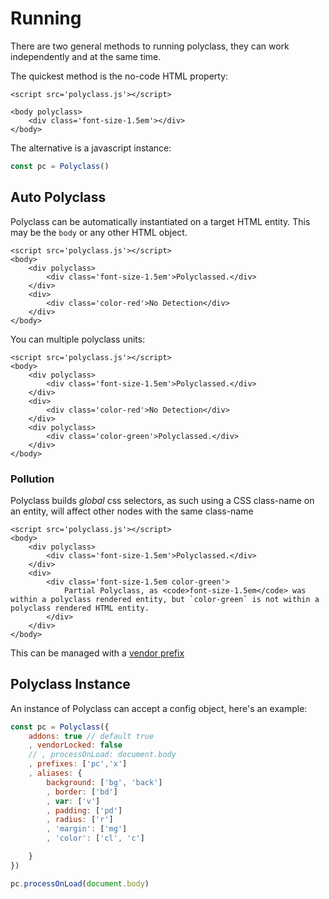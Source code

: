 # Running

There are two general methods to running polyclass, they can work independently and at the same time.

The quickest method is the no-code HTML property:

```jinja
<script src='polyclass.js'></script>

<body polyclass>
    <div class='font-size-1.5em'></div>
</body>
```

The alternative is a javascript instance:

```js
const pc = Polyclass()
```

## Auto Polyclass

Polyclass can be automatically instantiated on a target HTML entity. This may be the `body` or any other HTML object.


```jinja
<script src='polyclass.js'></script>
<body>
    <div polyclass>
        <div class='font-size-1.5em'>Polyclassed.</div>
    </div>
    <div>
        <div class='color-red'>No Detection</div>
    </div>
</body>
```

You can multiple polyclass units:


```jinja
<script src='polyclass.js'></script>
<body>
    <div polyclass>
        <div class='font-size-1.5em'>Polyclassed.</div>
    </div>
    <div>
        <div class='color-red'>No Detection</div>
    </div>
    <div polyclass>
        <div class='color-green'>Polyclassed.</div>
    </div>
</body>
```

### Pollution

Polyclass builds _global_ css selectors, as such using a CSS class-name on an entity, will affect other nodes with the same class-name

```jinja
<script src='polyclass.js'></script>
<body>
    <div polyclass>
        <div class='font-size-1.5em'>Polyclassed.</div>
    </div>
    <div>
        <div class='font-size-1.5em color-green'>
            Partial Polyclass, as <code>font-size-1.5em</code> was within a polyclass rendered entity, but `color-green` is not within a polyclass rendered HTML entity.
        </div>
    </div>
</body>
```

This can be managed with a [vendor prefix](./vendor-prefix.md)

## Polyclass Instance

An instance of Polyclass can accept a config object, here's an example:

```js
const pc = Polyclass({
    addons: true // default true
    , vendorLocked: false
    // , processOnLoad: document.body
    , prefixes: ['pc','x']
    , aliases: {
        background: ['bg', 'back']
        , border: ['bd']
        , var: ['v']
        , padding: ['pd']
        , radius: ['r']
        , 'margin': ['mg']
        , 'color': ['cl', 'c']

    }
})

pc.processOnLoad(document.body)
```

